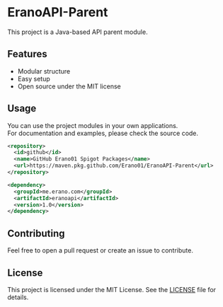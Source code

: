 # EranoAPI-Parent

This project is a Java-based API parent module.

## Features

- Modular structure
- Easy setup
- Open source under the MIT license


## Usage

You can use the project modules in your own applications.  
For documentation and examples, please check the source code.

```xml
<repository>
  <id>github</id>
  <name>GitHub Erano01 Spigot Packages</name>
  <url>https://maven.pkg.github.com/Erano01/EranoAPI-Parent</url>
</repository>
```

```xml
<dependency>
  <groupId>me.erano.com</groupId>
  <artifactId>eranoapi</artifactId>
  <version>1.0</version>
</dependency>
```

## Contributing

Feel free to open a pull request or create an issue to contribute.

## License

This project is licensed under the MIT License. See the [LICENSE](LICENSE) file for details.
